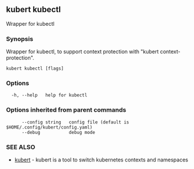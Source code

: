 ## kubert kubectl

Wrapper for kubectl

### Synopsis

Wrapper for kubectl, to support context protection with "kubert context-protection".

```
kubert kubectl [flags]
```

### Options

```
  -h, --help   help for kubectl
```

### Options inherited from parent commands

```
      --config string   config file (default is $HOME/.config/kubert/config.yaml)
      --debug           debug mode
```

### SEE ALSO

* [kubert](kubert.md)	 - kubert is a tool to switch kubernetes contexts and namespaces


